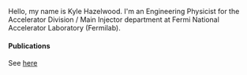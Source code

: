 Hello, my name is Kyle Hazelwood. I'm an Engineering Physicist for the Accelerator Division / Main Injector department at Fermi National Accelerator Laboratory (Fermilab).

#### Publications
See <a href="https://github.com/kjhazelwood/kjhazelwood/main/publications.md">here</a>
